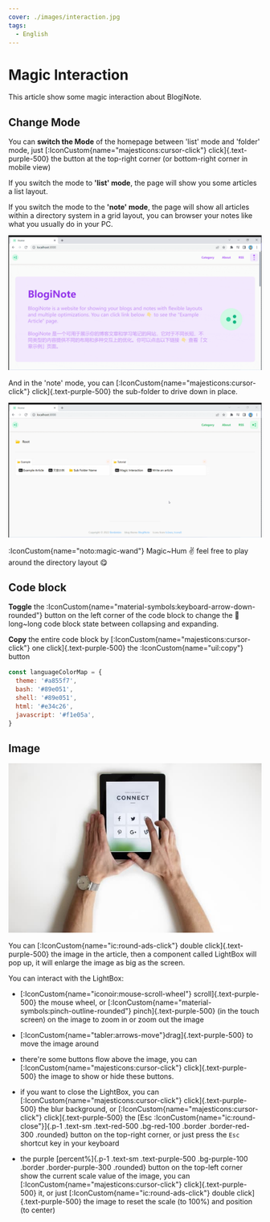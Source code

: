 ```yaml
---
cover: ./images/interaction.jpg
tags:
  - English
---
```


# Magic Interaction

This article show some magic interaction about BlogiNote.

## Change Mode
You can **switch the Mode** of the homepage between 'list' mode and 'folder' mode, just [:IconCustom{name="majesticons:cursor-click"} click]{.text-purple-500} the button at the top-right corner (or bottom-right corner in mobile view)

If you switch the mode to **'list' mode**, the page will show you some articles a list layout.

If you switch the mode to the **'note' mode**, the page will show all articles within a directory system in a grid layout, you can browser your notes like what you usually do in your PC.

![change mode](./images/change-mode.gif)

And in the 'note' mode, you can [:IconCustom{name="majesticons:cursor-click"} click]{.text-purple-500} the sub-folder to drive down in place.

![note mode](./images/note-mode.gif)

:IconCustom{name="noto:magic-wand"} Magic~Hum :v: feel free to play around the directory layout :yum:

## Code block

**Toggle** the :IconCustom{name="material-symbols:keyboard-arrow-down-rounded"} button on the left corner of the code block to change the :page_with_curl: long~long code block state between collapsing and expanding.

**Copy** the entire code block by [:IconCustom{name="majesticons:cursor-click"} one click]{.text-purple-500} the :IconCustom{name="uil:copy"} button

```js
const languageColorMap = {
  theme: '#a855f7',
  bash: '#89e051',
  shell: '#89e051',
  html: '#e34c26',
  javascript: '#f1e05a',
}
```

## Image

![interaction](./images/interaction.jpg)

You can [:IconCustom{name="ic:round-ads-click"} double click]{.text-purple-500} the image in the article, then a component called LightBox will pop up, it will enlarge the image as big as the screen.

You can interact with the LightBox:

* [:IconCustom{name="iconoir:mouse-scroll-wheel"} scroll]{.text-purple-500} the mouse wheel, or [:IconCustom{name="material-symbols:pinch-outline-rounded"} pinch]{.text-purple-500} (in the touch screen) on the image to zoom in or zoom out the image

* [:IconCustom{name="tabler:arrows-move"}drag]{.text-purple-500} to move the image around

* there're some buttons flow above the image, you can [:IconCustom{name="majesticons:cursor-click"} click]{.text-purple-500} the image to show or hide these buttons.

* if you want to close the LightBox, you can [:IconCustom{name="majesticons:cursor-click"} click]{.text-purple-500} the blur background, or [:IconCustom{name="majesticons:cursor-click"} click]{.text-purple-500} the [Esc :IconCustom{name="ic:round-close"}]{.p-1 .text-sm .text-red-500 .bg-red-100 .border .border-red-300 .rounded} button on the top-right corner, or just press the `Esc` shortcut key in your keyboard

* the purple [percent%]{.p-1 .text-sm .text-purple-500 .bg-purple-100 .border .border-purple-300 .rounded} button on the top-left corner show the current scale value of the image, you can [:IconCustom{name="majesticons:cursor-click"} click]{.text-purple-500} it, or just [:IconCustom{name="ic:round-ads-click"} double click]{.text-purple-500} the image to reset the scale (to 100%) and position (to center)